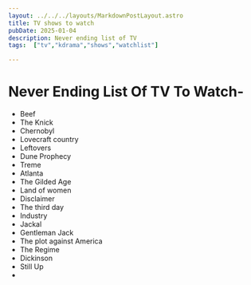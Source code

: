 ```yaml
---
layout: ../../../layouts/MarkdownPostLayout.astro
title: TV shows to watch
pubDate: 2025-01-04
description: Never ending list of TV
tags:  ["tv","kdrama","shows","watchlist"]

---
```

# Never Ending List Of TV To Watch-

- Beef
- The Knick
- Chernobyl
- Lovecraft country
- Leftovers
- Dune Prophecy
- Treme
- Atlanta
- The Gilded Age
- Land of women
- Disclaimer
- The third day
- Industry
- Jackal
- Gentleman Jack
- The plot against America
- The Regime
- Dickinson
- Still Up
- 
